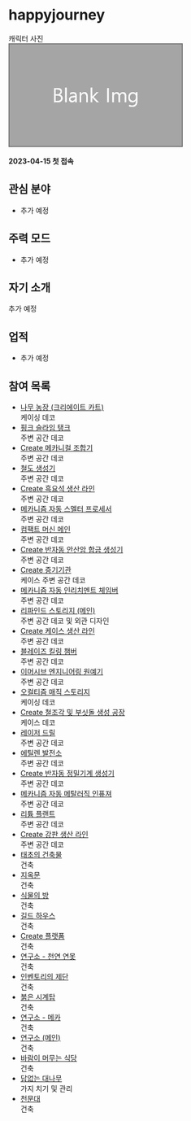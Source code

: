# happyjourney

캐릭터 사진  
![캐릭터](../../asset/blank_img.jpg)

**2023-04-15 첫 접속**
## 관심 분야

- 추가 예정

## 주력 모드

- 추가 예정

## 자기 소개

추가 예정

## 업적

- 추가 예정

## 참여 목록

<!-- player_desc_dest_open -->
- [나무 농장 (크리에이트 카트)](../systems/tree_farm_create_cart.md)  
케이싱 데코
- [핑크 슬라임 탱크](../systems/pink_slime_tank.md)  
주변 공간 데코
- [Create 메카니컬 조합기](../systems/create_mechanical_crafter.md)  
주변 공간 데코
- [철도 생성기](../systems/rail_generator.md)  
주변 공간 데코
- [Create 흑요석 생산 라인](../systems/create_obsidian_line.md)  
주변 공간 데코
- [메카니즘 자동 스멜터 프로세서](../systems/mk_auto_smeltery.md)  
주변 공간 데코
- [컴팩트 머신 메인](../systems/cm_compactmachine_main.md)  
주변 공간 데코
- [Create 반자동 안산암 합금 생성기](../systems/create_semiauto_andesite_alloy_maker.md)  
주변 공간 데코
- [Create 증기기관](../systems/create_steam_engine.md)  
케이스 주변 공간 데코
- [메카니즘 자동 인리치멘트 체임버](../systems/mk_auto_enrichment_chamber.md)  
주변 공간 데코
- [리파인드 스토리지 (메인)](../systems/rs_main.md)  
주변 공간 데코 및 외관 디자인
- [Create 케이스 생산 라인](../systems/create_case_line.md)  
주변 공간 데코
- [블레이즈 킬링 챔버](../systems/blaze_killing_chamber.md)  
주변 공간 데코
- [이머시브 엔지니어링 원예기](../systems/ie_garden_clothe.md)  
주변 공간 데코
- [오컬티즘 매직 스토리지](../systems/occultism_magic_storage.md)  
케이싱 데코
- [Create 철조각 및 부싯돌 생성 공장](../systems/create_iron_flint_steal_factory.md)  
케이스 데코
- [레이저 드릴](../systems/laser_drill.md)  
주변 공간 데코
- [에틸렌 발전소](../systems/mk_ethylene_generator.md)  
주변 공간 데코
- [Create 반자동 정밀기계 생성기](../systems/create_semiauto_refinedmachine_generator.md)  
주변 공간 데코
- [메카니즘 자동 메탈러직 인퓨져](../systems/mk_auto_metallurgic_infuser.md)  
주변 공간 데코
- [리튬 플랜트](../systems/mk_lithum_plant.md)  
주변 공간 데코
- [Create 강판 생산 라인](../systems/create_plate_line.md)  
주변 공간 데코
- [태초의 건축물](../buildings/primitive_building.md)  
건축
- [지옥문](../buildings/door_of_hell.md)  
건축
- [식물의 방](../buildings/room_of_plant.md)  
건축
- [길드 하우스](../buildings/guild_house.md)  
건축
- [Create 플랫폼](../buildings/create_platform.md)  
건축
- [연구소 - 천연 연못](../buildings/lab_pond.md)  
건축
- [인벤토리의 제단](../buildings/inventory_altar.md)  
건축
- [붉은 시계탑](../buildings/red_clocktower.md)  
건축
- [연구소 - 메카](../buildings/lab_meka_lab.md)  
건축
- [연구소 (메인)](../buildings/lab.md)  
건축
- [바람이 머무는 식당](../buildings/windy_restaurant.md)  
건축
- [답없는 대나무](../buildings/bamboo_hell.md)  
가지 치기 및 관리
- [천문대](../buildings/observatory.md)  
건축
<!-- player_desc_dest_close -->
